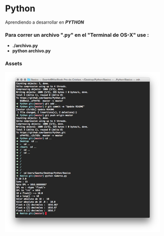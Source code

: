 # Python

Aprendiendo a desarrollar en ***PYTHON***

### Para correr un archivo ".py" en el "Terminal de OS-X" use :

* **./archivo.py**
* **python archivo.py**

### Assets

![image](/assets/terminal?raw=true "Terminal")
